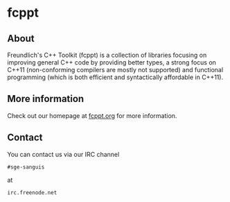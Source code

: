 fcppt
=====

About
-----

Freundlich's C++ Toolkit (fcppt) is a collection of libraries focusing on
improving general C++ code by providing better types, a strong focus on C++11
(non-conforming compilers are mostly not supported) and functional programming
(which is both efficient and syntactically affordable in C++11).

More information
----------------

Check out our homepage at <a href="http://fcppt.org">fcppt.org</a> for more
information.

Contact
-------

You can contact us via our IRC channel

`#sge-sanguis`

at

`irc.freenode.net`
